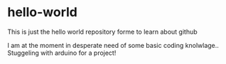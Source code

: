 # hello-world
This is just the hello world repository forme to learn about github

I am at the moment in desperate need of some basic coding knolwlage.. 
Stuggeling with arduino for a project!
